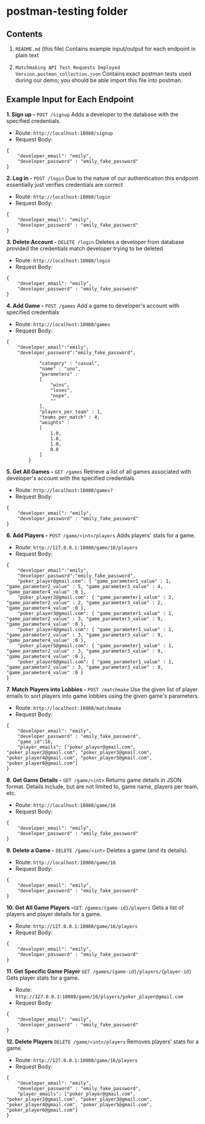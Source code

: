 
# postman-testing folder
## Contents
  
 1.  `README.md` (this file)
Contains example input/output for each endpoint in plain text

  

2) `Matchmaking API Test Requests Deployed Version.postman_collection.json`
Contains exact postman tests used during our demo; you should be able import this file into postman.

  

## Example Input for Each Endpoint

 **1. Sign up -**  `POST /signup`
Adds a developer to the database with the specified credentials.
- Route: `http://localhost:18080/signup`
- Request Body:
```
{
    "developer_email": "emily",
    "developer_password" : "emily_fake_password"
}
```

 **2. Log in -** `POST /login`
Due to the nature of our authentication this endpoint essentially just verifies credentials are correct
- Route: `http://localhost:18080/login`
- Request Body:
```
{
    "developer_email": "emily",
    "developer_password" : "emily_fake_password"
}
```
 **3. Delete Account -** `DELETE /login`
Deletes a developer from database provided the credentials match developer trying to be deleted
- Route: `http://localhost:18080/login`
- Request Body:
```
{
    "developer_email": "emily",
    "developer_password" : "emily_fake_password"
}
```
 **4. Add Game -** `POST /games`
Add a game to developer's account with specified credentials
- Route: `http://localhost:18080/games`
- Request Body:
```
{
    "developer_email":"emily",
    "developer_password":"emily_fake_password",

			"category" : "casual",
			"name" : "uno",
			"parameters" : 
			[
				"wins",
				"loses",
				"nope",
				""
			],
			"players_per_team" : 1,
			"teams_per_match" : 4,
			"weights" : 
			[
				1.0,
				1.0,
				1.0,
				0.0
			]
		}
```
 **5. Get All Games -** `GET /games`
Retrieve a list of all games associated with developer's account with the 
specified credentials
- Route: `http://localhost:18080/games?`
- Request Body:
```
{
    "developer_email": "emily",
    "developer_password" : "emily_fake_password"
}
```
 **6. Add Players -** `POST /game/<int>/players`
Adds players' stats for a game.
- Route: `http://127.0.0.1:18080/game/16/players`
- Request Body:
```
{
    "developer_email":"emily",
    "developer_password":"emily_fake_password",
    "poker_player@gmail.com": { "game_parameter1_value" : 1, "game_parameter2_value" : 5, "game_parameter3_value" : 4, "game_parameter4_value" :0 }, 
    "poker_player2@gmail.com": { "game_parameter1_value" : 2, "game_parameter2_value" : 2, "game_parameter3_value" : 2, "game_parameter4_value" :0 },
    "poker_player3@gmail.com": { "game_parameter1_value" : 1, "game_parameter2_value" : 3, "game_parameter3_value" : 9, "game_parameter4_value" :0 },
    "poker_player4@gmail.com": { "game_parameter1_value" : 1, "game_parameter2_value" : 3, "game_parameter3_value" : 9, "game_parameter4_value" :0 },
    "poker_player5@gmail.com": { "game_parameter1_value" : 1, "game_parameter2_value" : 3, "game_parameter3_value" : 9, "game_parameter4_value" :0 },
    "poker_player6@gmail.com": { "game_parameter1_value" : 1, "game_parameter2_value" : 3, "game_parameter3_value" : 9, "game_parameter4_value" :0 }
}
```
 **7. Match Players into Lobbies -** `POST /matchmake`
Use the given list of player emails to sort players into game lobbies using the given game's parameters.
- Route: `http://localhost:18080/matchmake`
- Request Body:
```
{
    "developer_email": "emily",
    "developer_password" : "emily_fake_password",
    "game_id":16,
    "player_emails": ["poker_player@gmail.com", "poker_player2@gmail.com", "poker_player3@gmail.com", "poker_player4@gmail.com", "poker_player5@gmail.com", "poker_player6@gmail.com"]
}
```
 **8. Get Game Details -** `GET /game/<int>`
Returns game details in JSON format. Details include, but are not limited to, game name, players per team, etc.
- Route: `http://localhost:18080/game/16`
- Request Body:
```
{
    "developer_email": "emily",
    "developer_password" : "emily_fake_password"
}
```
 **9. Delete a Game -**  `DELETE /game/<int>`
Deletes a game (and its details).
- Route: `http://localhost:18080/game/16`
- Request Body:
```
{
    "developer_email": "emily",
    "developer_password" : "emily_fake_password"
}
```
 **10. Get All Game Players -**`GET /games/{game-id}/players`
Gets a list of players and player details for a game.
- Route: `http://127.0.0.1:18080/game/16/players`
- Request Body:
```
{
    "developer_email": "emily",
    "developer_password" : "emily_fake_password"
}
```
 **11. Get Specific Game Player** `GET /games/{game-id}/players/{player-id}`
Gets player stats for a game.
- Route: `http://127.0.0.1:18080/game/16/players/poker_player@gmail.com`
- Request Body:
```
{
    "developer_email": "emily",
    "developer_password" : "emily_fake_password"
}
```
 **12. Delete Players** `DELETE /game/<int>/players`
Removes players' stats for a game.
- Route: `http://127.0.0.1:18080/game/16/players`
- Request Body:
```
{
    "developer_email": "emily",
    "developer_password" : "emily_fake_password",
    "player_emails": ["poker_player@gmail.com", "poker_player2@gmail.com", "poker_player3@gmail.com", "poker_player4@gmail.com", "poker_player5@gmail.com", "poker_player6@gmail.com"]
}
```